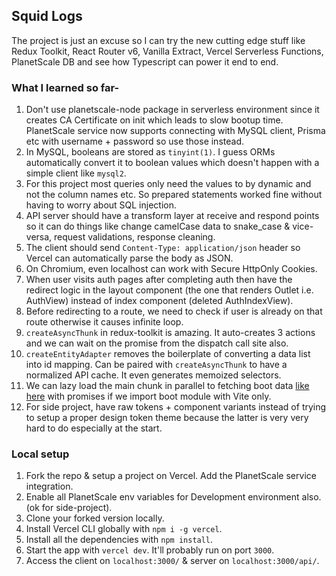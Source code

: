 ## Squid Logs

The project is just an excuse so I can try the new cutting edge stuff like Redux Toolkit, React Router v6, Vanilla Extract, Vercel Serverless Functions, PlanetScale DB and see how Typescript can power it end to end. 

### What I learned so far-

1. Don't use planetscale-node package in serverless environment since it creates CA Certificate on init which leads to slow bootup time. PlanetScale service now supports connecting with MySQL client, Prisma etc with username + password so use those instead.
1. In MySQL, booleans are stored as `tinyint(1)`. I guess ORMs automatically convert it to boolean values which doesn't happen with a simple client like `mysql2`.
1. For this project most queries only need the values to by dynamic and not the column names etc. So prepared statements worked fine without having to worry about SQL injection.
1. API server should have a transform layer at receive and respond points so it can do things like change camelCase data to snake_case & vice-versa, request validations, response cleaning.
1. The client should send `Content-Type: application/json` header so Vercel can automatically parse the body as JSON.
1. On Chromium, even localhost can work with Secure HttpOnly Cookies.
1. When user visits auth pages after completing auth then have the redirect logic in the layout component (the one that renders Outlet i.e. AuthView) instead of index component (deleted AuthIndexView).
1. Before redirecting to a route, we need to check if user is already on that route otherwise it causes infinite loop.
1. `createAsyncThunk` in redux-toolkit is amazing. It auto-creates 3 actions and we can wait on the promise from the dispatch call site also.
1. `createEntityAdapter` removes the boilerplate of converting a data list into id mapping. Can be paired with `createAsyncThunk` to have a normalized API cache. It even generates memoized selectors.
1. We can lazy load the main chunk in parallel to fetching boot data [like here](/src/index.ts) with promises if we import boot module with Vite only.
1. For side project, have raw tokens + component variants instead of trying to setup a proper design token theme because the latter is very very hard to do especially at the start.

### Local setup

1. Fork the repo & setup a project on Vercel. Add the PlanetScale service integration.
1. Enable all PlanetScale env variables for Development environment also. (ok for side-project).
1. Clone your forked version locally.
1. Install Vercel CLI globally with `npm i -g vercel`.
1. Install all the dependencies with `npm install`.
1. Start the app with `vercel dev`. It'll probably run on port `3000`. 
1. Access the client on `localhost:3000/` & server on `localhost:3000/api/`.
